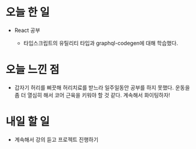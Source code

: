 # 오늘 한 일

-   React 공부

    -   타입스크립트의 유틸리티 타입과 graphql-codegen에 대해 학습했다.

# 오늘 느낀 점

-   갑자기 허리를 삐끗해 허리치료를 받느라 일주일동안 공부를 하지 못했다. 운동을 좀 더 열심히 해서 코어 근육을 키워야 할 것 같다. 계속해서 화이팅하자!

# 내일 할 일

-   계속해서 강의 듣고 프로젝트 진행하기
